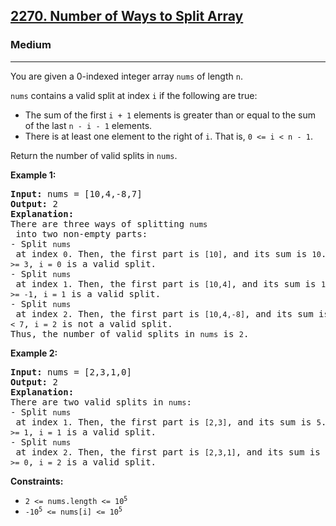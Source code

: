 ### <h2><a href="https://leetcode.com/problems/number-of-ways-to-split-array/">2270. Number of Ways to Split Array</a></h2>  
<h3>Medium</h3>  
<hr>  
<div>  
<p>You are given a 0-indexed integer array <code>nums</code> of length <code>n</code>.</p>  

<p><code>nums</code> contains a valid split at index <code>i</code> if the following are true:</p>  
<ul>  
<li>The sum of the first <code>i + 1</code> elements is greater than or equal to the sum of the last <code>n - i - 1</code> elements.</li>  
<li>There is at least one element to the right of <code>i</code>. That is, <code>0 <= i < n - 1</code>.</li>  
</ul>  

<p>Return the number of valid splits in <code>nums</code>.</p>  

<p><strong>Example 1:</strong></p>  
<pre><strong>Input:</strong> nums = [10,4,-8,7]  
<strong>Output:</strong> 2  
<strong>Explanation:</strong>  
There are three ways of splitting <code>nums</code> into two non-empty parts:  
- Split <code>nums</code> at index <code>0</code>. Then, the first part is <code>[10]</code>, and its sum is <code>10</code>. The second part is <code>[4,-8,7]</code>, and its sum is <code>3</code>. Since <code>10 >= 3</code>, <code>i = 0</code> is a valid split.  
- Split <code>nums</code> at index <code>1</code>. Then, the first part is <code>[10,4]</code>, and its sum is <code>14</code>. The second part is <code>[-8,7]</code>, and its sum is <code>-1</code>. Since <code>14 >= -1</code>, <code>i = 1</code> is a valid split.  
- Split <code>nums</code> at index <code>2</code>. Then, the first part is <code>[10,4,-8]</code>, and its sum is <code>6</code>. The second part is <code>[7]</code>, and its sum is <code>7</code>. Since <code>6 < 7</code>, <code>i = 2</code> is not a valid split.  
Thus, the number of valid splits in <code>nums</code> is <code>2</code>.  
</pre>  

<p><strong>Example 2:</strong></p>  
<pre><strong>Input:</strong> nums = [2,3,1,0]  
<strong>Output:</strong> 2  
<strong>Explanation:</strong>  
There are two valid splits in <code>nums</code>:  
- Split <code>nums</code> at index <code>1</code>. Then, the first part is <code>[2,3]</code>, and its sum is <code>5</code>. The second part is <code>[1,0]</code>, and its sum is <code>1</code>. Since <code>5 >= 1</code>, <code>i = 1</code> is a valid split.  
- Split <code>nums</code> at index <code>2</code>. Then, the first part is <code>[2,3,1]</code>, and its sum is <code>6</code>. The second part is <code>[0]</code>, and its sum is <code>0</code>. Since <code>6 >= 0</code>, <code>i = 2</code> is a valid split.  
</pre>  

<p><strong>Constraints:</strong></p>  
<ul>  
<li><code>2 <= nums.length <= 10<sup>5</sup></code></li>  
<li><code>-10<sup>5</sup> <= nums[i] <= 10<sup>5</sup></code></li>  
</ul>  
</div>  
